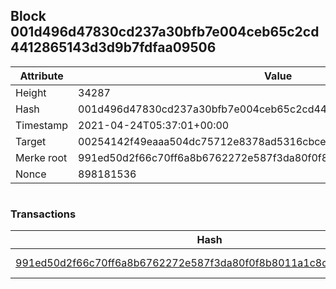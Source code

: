 ## Block 001d496d47830cd237a30bfb7e004ceb65c2cd4412865143d3d9b7fdfaa09506

Attribute | Value
--- | ---
Height | 34287
Hash | 001d496d47830cd237a30bfb7e004ceb65c2cd4412865143d3d9b7fdfaa09506
Timestamp | 2021-04-24T05:37:01+00:00
Target | 00254142f49eaaa504dc75712e8378ad5316cbcead634704b3734b6271167cc4
Merke root | 991ed50d2f66c70ff6a8b6762272e587f3da80f0f8b8011a1c8cbc6571524d84
Nonce | 898181536

```

```

### Transactions

Hash | Amount
--- | ---
[991ed50d2f66c70ff6a8b6762272e587f3da80f0f8b8011a1c8cbc6571524d84](991ed50d2f66c70ff6a8b6762272e587f3da80f0f8b8011a1c8cbc6571524d84.md) | 10.00000000 SKEPTI 
